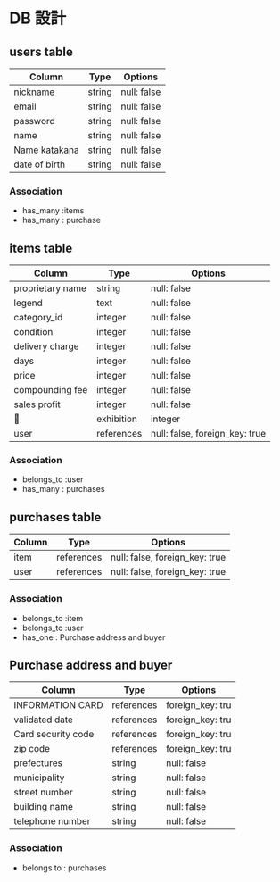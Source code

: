 # DB 設計

## users table

| Column             | Type                | Options                 |
|--------------------|---------------------|-------------------------|
| nickname           | string              | null: false             |
| email              | string              | null: false             |
| password           | string              | null: false             |
| name               | string              | null: false             |
| Name katakana      | string              | null: false             |
| date of birth      | string              | null: false             |

### Association

* has_many :items
* has_many : purchase


## items table
| Column                | Type                | Options                 |
|--------------------   |---------------------|-------------------------|
| proprietary name      | string              | null: false             |
| legend                | text                | null: false             |
| category_id           | integer             | null: false             |
| condition             | integer             | null: false             |
| delivery charge       | integer             | null: false             |
| days                  | integer             | null: false             |
| price                 | integer             | null: false             |
| compounding fee       | integer             | null: false             |
| sales profit          | integer             | null: false             |
| exhibition            | integer             | null: false             |
| user                  | references          | null: false, foreign_key: true           |

### Association

- belongs_to :user
- has_many : purchases


##  purchases table

| Column      | Type       | Options                        |
|-------------|------------|-------------------             |
| item        | references | null: false, foreign_key: true |
| user        | references | null: false, foreign_key: true |

### Association

- belongs_to :item
- belongs_to :user
- has_one : Purchase address and buyer


## Purchase address and buyer
| Column             | Type       | Options           |
|-------------       |------------|-------------------|
| INFORMATION CARD   | references | foreign_key: tru  |
| validated date     | references | foreign_key: tru  |
|	Card security code | references | foreign_key: tru  |
| zip code           | references | foreign_key: tru  |
| prefectures        | string     | null: false       |
| municipality       | string     | null: false       |
| street number      | string     | null: false       |
| building name      | string     | null: false       |
| telephone number   | string     | null: false       |

### Association
- belongs to : purchases